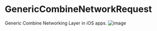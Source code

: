 # GenericCombineNetworkRequest

Generic Combine Networking Layer in iOS apps.
![image](https://github.com/samilaxy/GenericCombineNetworkRequest/assets/59480282/fa9b8814-743f-469b-94d1-22a5cb34b853)
